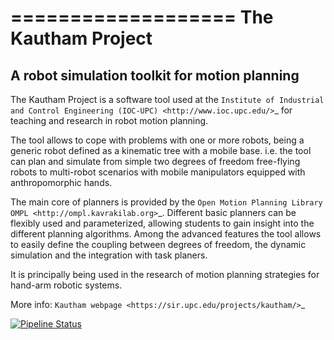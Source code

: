 ===================
The Kautham Project
===================

A robot simulation toolkit for motion planning
----------------------------------------------

The Kautham Project is a software tool used at the `Institute of Industrial and Control Engineering (IOC-UPC) <http://www.ioc.upc.edu/>`_  for teaching and research in robot motion planning.

The tool allows to cope with problems with one or more robots, being a generic robot defined as a kinematic tree with a mobile base.
i.e. the tool can plan and simulate from simple two degrees of freedom free-flying robots to multi-robot scenarios with mobile manipulators equipped with anthropomorphic hands.

The main core of planners is provided by the `Open Motion Planning Library OMPL <http://ompl.kavrakilab.org>`_. Different basic planners can be flexibly used and parameterized, allowing students to gain insight into the different planning algorithms. Among the advanced features the tool allows to easily define the coupling between degrees of freedom, the dynamic simulation and the integration with task planers.

It is principally being used in the research of motion planning strategies for hand-arm robotic systems.

More info:  `Kautham webpage <https://sir.upc.edu/projects/kautham/>`_


[![Pipeline Status](https://gitioc.upc.edu/%{project_path}/badges/%{default_branch}/pipeline.svg)](https://gitioc.upc.edu/%{project_path}/-/commits/%{default_branch})

